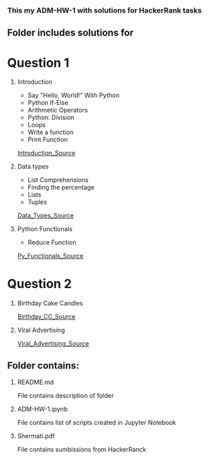 ### This my ADM-HW-1 with solutions for HackerRank tasks 

## Folder includes solutions for

# Question 1

1. Introduction

	- Say "Hello, World!" With Python
	- Python If-Else
	- Arithmetic Operators
	- Python: Division
	- Loops
	- Write a function
	- Print Function
	
	[Introduction_Source](https://www.hackerrank.com/domains/python/py-introduction)
	
2. Data types

	- List Comprehensions
	- Finding the percentage
	- Lists
	- Tuples
	
	[Data_Types_Source](https://www.hackerrank.com/domains/python/py-basic-data-types)
	
3. Python Functionals

	- Reduce Function
	
	[Py_Functionals_Source](https://www.hackerrank.com/challenges/map-and-lambda-expression)
	
# Question 2

1. Birthday Cake Candles
	
	[Birthday_CC_Source](https://www.hackerrank.com/challenges/birthday-cake-candles)
	
2. Viral Advertising
	
	[Viral_Advertising_Source](https://www.hackerrank.com/challenges/strange-advertising)
	
## Folder contains: 

1. README.md

	File contains description of folder

2. ADM-HW-1.ipynb 

	File contains list of scripts created in Jupyter Notebook
	
2. Shermati.pdf

	File contains sumbissions from HackerRanck
